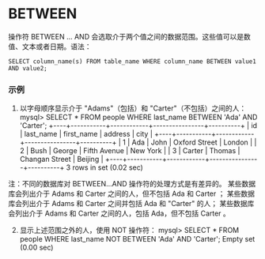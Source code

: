 BETWEEN
===

操作符 BETWEEN ... AND 会选取介于两个值之间的数据范围。这些值可以是数值、文本或者日期。语法：

```
SELECT column_name(s) FROM table_name WHERE column_name BETWEEN value1 AND value2;
```

### 示例

1. 以字母顺序显示介于 "Adams"（包括）和 "Carter"（不包括）之间的人：
mysql> SELECT * FROM people WHERE last_name BETWEEN 'Ada' AND 'Carter';
+----+-----------+------------+----------------+----------+
| id | last_name | first_name | address        | city     |
+----+-----------+------------+----------------+----------+
|  1 | Ada       | John       | Oxford Street  | London   |
|  2 | Bush      | George     | Fifth Avenue   | New York |
|  3 | Carter    | Thomas     | Changan Street | Beijing  |
+----+-----------+------------+----------------+----------+
3 rows in set (0.02 sec)

注：不同的数据库对 BETWEEN...AND 操作符的处理方式是有差异的。
某些数据库会列出介于 Adams 和 Carter 之间的人，但不包括 Ada 和 Carter ；
某些数据库会列出介于 Adams 和 Carter 之间并包括 Ada 和 "Carter" 的人；
某些数据库会列出介于 Adams 和 Carter 之间的人，包括 Ada，但不包括 Carter 。


2. 显示上述范围之外的人，使用 NOT 操作符：
mysql> SELECT * FROM people WHERE last_name NOT BETWEEN 'Ada' AND 'Carter';
Empty set (0.00 sec)
